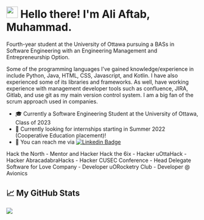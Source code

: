 <!-- Text -->


# <img src="https://raw.githubusercontent.com/MartinHeinz/MartinHeinz/master/wave.gif" width="30px"> Hello there! I'm Ali Aftab, Muhammad.

Fourth-year student at the University of Ottawa pursuing a BASs in Software Engineering with an Engineering Management and Entrepreneurship Option.

Some of the programming languages I've gained knowledge/experience in include Python, Java, HTML, CSS, Javascript, and Kotlin. I have also experienced some of its libraries and frameworks. As well, have working experience with management developer tools such as confluence, JIRA, Gitlab, and use git as my main version control system. I am a big fan of the scrum approach used in companies.

- 🎓 Currently a Software Engineering Student at the University of Ottawa, Class of 2023
- 🙋 Currently looking for internships starting in Summer 2022 (Cooperative Education placement)!
- 💬 You can reach me via [![Linkedin Badge](https://img.shields.io/badge/-Ali-blue?style=flat-square&logo=Linkedin&logoColor=white&link=https://www.linkedin.com/in/ali-aftab-muhammad/)](https://www.linkedin.com/in/ali-aftab-muhammad/)

Hack the North - Mentor and Hacker
Hack the 6ix - Hacker
uOttaHack - Hacker
AbracadabraHacks - Hacker
CUSEC Conference - Head Delegate
Software for Love Company -
Developer
uORocketry Club - Developer @
Avionics

## &#x1f4c8; My GitHub Stats

<img align="center" src="https://github-readme-stats.vercel.app/api/?username=Renfrew100&theme=dark&hide=stars"/>
<br/>

